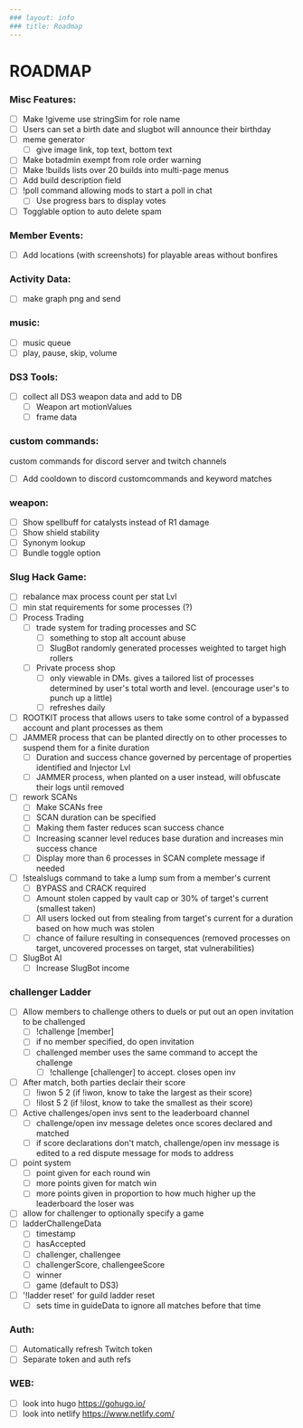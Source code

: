 ```yaml
---
### layout: info
### title: Roadmap
---
```

# ROADMAP
### Misc Features:
  - [ ] Make !giveme use stringSim for role name
  - [ ] Users can set a birth date and slugbot will announce their birthday
  - [ ] meme generator
    - [ ] give image link, top text, bottom text
  - [ ] Make botadmin exempt from role order warning
  - [ ] Make !builds lists over 20 builds into multi-page menus
  - [ ] Add build description field
  - [ ] !poll command allowing mods to start a poll in chat
    - [ ] Use progress bars to display votes
  - [ ] Togglable option to auto delete spam

### Member Events:
  - [ ] Add locations (with screenshots) for playable areas without bonfires

### Activity Data:
  - [ ] make graph png and send

### music:
  - [ ] music queue
  - [ ] play, pause, skip, volume

### DS3 Tools:
  - [ ] collect all DS3 weapon data and add to DB
    - [ ] Weapon art motionValues
    - [ ] frame data

### custom commands:
  custom commands for discord server and twitch channels
  - [ ] Add cooldown to discord customcommands and keyword matches

### weapon:
  - [ ] Show spellbuff for catalysts instead of R1 damage
  - [ ] Show shield stability
  - [ ] Synonym lookup
  - [ ] Bundle toggle option

### Slug Hack Game:
  - [ ] rebalance max process count per stat Lvl
  - [ ] min stat requirements for some processes (?)
  - [ ] Process Trading
    - [ ] trade system for trading processes and SC
      - [ ] something to stop alt account abuse
      - [ ] SlugBot randomly generated processes weighted to target high rollers
    - [ ] Private process shop
      - [ ] only viewable in DMs. gives a tailored list of processes determined by user's total worth and level. (encourage user's to punch up a little)
      - [ ] refreshes daily
  - [ ] ROOTKIT process that allows users to take some control of a bypassed account and plant processes as them
  - [ ] JAMMER process that can be planted directly on to other processes to suspend them for a finite duration
    - [ ] Duration and success chance governed by percentage of properties identified and Injector Lvl
    - [ ] JAMMER process, when planted on a user instead, will obfuscate their logs until removed
  - [ ] rework SCANs
    - [ ] Make SCANs free
    - [ ] SCAN duration can be specified
    - [ ] Making them faster reduces scan success chance
    - [ ] Increasing scanner level reduces base duration and increases min success chance
    - [ ] Display more than 6 processes in SCAN complete message if needed
  - [ ] !stealslugs command to take a lump sum from a member's current
    - [ ] BYPASS and CRACK required
    - [ ] Amount stolen capped by vault cap or 30% of target's current (smallest taken)
    - [ ] All users locked out from stealing from target's current for a duration based on how much was stolen
    - [ ] chance of failure resulting in consequences (removed processes on target, uncovered processes on target, stat vulnerabilities) 
  - [ ] SlugBot AI
    - [ ] Increase SlugBot income

### challenger Ladder
  - [ ] Allow members to challenge others to duels or put out an open invitation to be challenged
    - [ ] !challenge [member]
    - [ ] if no member specified, do open invitation
    - [ ] challenged member uses the same command to accept the challenge
      - [ ] !challenge [challenger] to accept. closes open inv
  - [ ] After match, both parties declair their score
    - [ ] !iwon 5 2 (if !iwon, know to take the largest as their score)
    - [ ] !ilost 5 2 (if !ilost, know to take the smallest as their score)
  - [ ] Active challenges/open invs sent to the leaderboard channel
    - [ ] challenge/open inv message deletes once scores declared and matched
    - [ ] if score declarations don't match, challenge/open inv message is edited to a red dispute message for mods to address 
  - [ ] point system
    - [ ] point given for each round win
    - [ ] more points given for match win
    - [ ] more points given in proportion to how much higher up the leaderboard the loser was
  - [ ] allow for challenger to optionally specify a game 
  - [ ] ladderChallengeData
    - [ ] timestamp
    - [ ] hasAccepted
    - [ ] challenger, challengee
    - [ ] challengerScore, challengeeScore
    - [ ] winner
    - [ ] game (default to DS3)
  - [ ] '!ladder reset' for guild ladder reset
    - [ ] sets time in guideData to ignore all matches before that time

### Auth:
  - [ ] Automatically refresh Twitch token
  - [ ] Separate token and auth refs
 
### WEB:
  - [ ] look into hugo https://gohugo.io/
  - [ ] look into netlify https://www.netlify.com/
